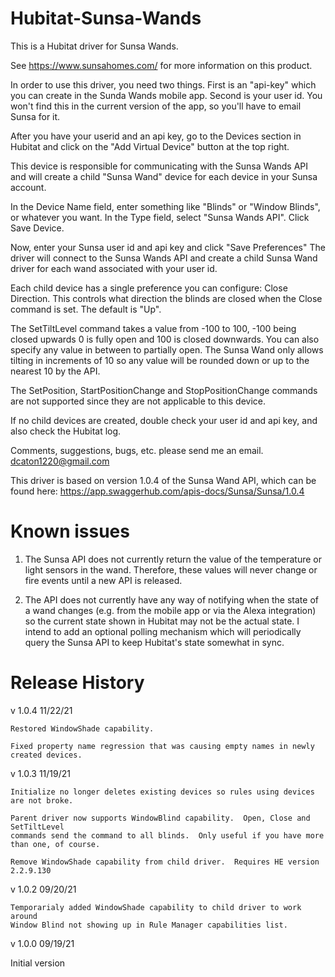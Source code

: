 # Hubitat-Sunsa-Wands

This is a Hubitat driver for Sunsa Wands.  

See https://www.sunsahomes.com/ for more information on this product.

In order to use this driver, you need two things.  First is an "api-key" which
you can create in the Sunda Wands mobile app. Second is your user id.  You won't
find this in the current version of the app, so you'll have to email Sunsa for it.

After you have your userid and an api key, go to the Devices section in Hubitat
and click on the "Add Virtual Device" button at the top right.

This device is responsible for communicating with the Sunsa Wands API and will
create a child "Sunsa Wand" device for each device in your Sunsa account.

In the Device Name field, enter something like "Blinds" or "Window Blinds",
or whatever you want.  In the Type field, select "Sunsa Wands API".  Click Save Device.

Now, enter your Sunsa user id and api key and click "Save Preferences"
The driver will connect to the Sunsa Wands API and create a child
Sunsa Wand driver for each wand associated with your user id.

Each child device has a single preference you can configure: Close Direction.  This
controls what direction the blinds are closed when the Close command is set.  The
default is "Up".

The SetTiltLevel command takes a value from -100 to 100, -100 being closed upwards 0 is fully open
and 100 is closed downwards.  You can also specify any value in between to partially open.  The
Sunsa Wand only allows tilting in increments of 10 so any value will be rounded down or up to the
nearest 10 by the API.

The SetPosition, StartPositionChange and StopPositionChange commands are not supported since they
are not applicable to this device.

If no child devices are created, double check your user id and api key,
and also check the Hubitat log.

Comments, suggestions, bugs, etc. please send me an email.  dcaton1220@gmail.com

This driver is based on version 1.0.4 of the Sunsa Wand API, which can be found here: 
https://app.swaggerhub.com/apis-docs/Sunsa/Sunsa/1.0.4


Known issues
============

   1. The Sunsa API does not currently return the value of the temperature or light sensors in the wand.
      Therefore, these values will never change or fire events until a new API is released.

   2. The API does not currently have any way of notifying when the state of a wand changes 
      (e.g. from the mobile app or via the Alexa integration) so the current state shown in Hubitat
      may not be the actual state.  I intend to add an optional polling mechanism which will
      periodically query the Sunsa API to keep Hubitat's state somewhat in sync.


Release History
===============

v 1.0.4    11/22/21

    Restored WindowShade capability.

    Fixed property name regression that was causing empty names in newly created devices.

v 1.0.3    11/19/21

    Initialize no longer deletes existing devices so rules using devices are not broke.
    
    Parent driver now supports WindowBlind capability.  Open, Close and SetTiltLevel
    commands send the command to all blinds.  Only useful if you have more than one, of course.

    Remove WindowShade capability from child driver.  Requires HE version 2.2.9.130

v 1.0.2    09/20/21

    Temporarialy added WindowShade capability to child driver to work around
    Window Blind not showing up in Rule Manager capabilities list.

v 1.0.0    09/19/21

   Initial version